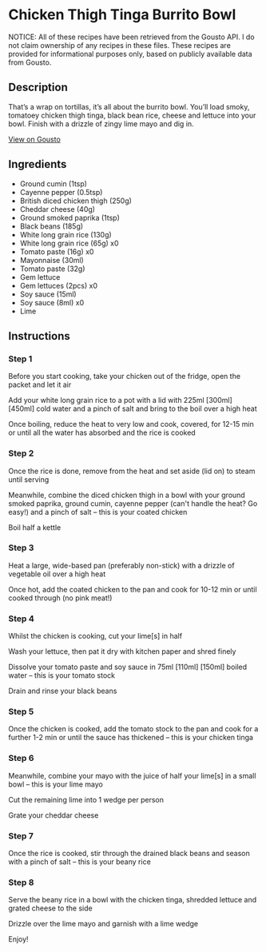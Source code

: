 # Chicken Thigh Tinga Burrito Bowl

NOTICE: All of these recipes have been retrieved from the Gousto API. I do not claim ownership of any recipes in these files. These recipes are provided for informational purposes only, based on publicly available data from Gousto.

## Description

That’s a wrap on tortillas, it’s all about the burrito bowl. You’ll load smoky, tomatoey chicken thigh tinga, black bean rice, cheese and lettuce into your bowl. Finish with a drizzle of zingy lime mayo and dig in.

[View on Gousto](https://www.gousto.co.uk/recipes/cookbook/chicken-tinga-burrito-bowl)

## Ingredients

- Ground cumin (1tsp)
- Cayenne pepper (0.5tsp)
- British diced chicken thigh (250g)
- Cheddar cheese (40g)
- Ground smoked paprika (1tsp)
- Black beans (185g)
- White long grain rice (130g)
- White long grain rice (65g) x0
- Tomato paste (16g) x0
- Mayonnaise (30ml)
- Tomato paste (32g)
- Gem lettuce
- Gem lettuces (2pcs) x0
- Soy sauce (15ml)
- Soy sauce (8ml) x0
- Lime

## Instructions


### Step 1

Before you start cooking, take your chicken out of the fridge, open the packet and let it air

Add your white long grain rice to a pot with a lid with 225ml<span class="text-purple"> [300ml] </span><span class="text-danger">[450ml]</span> cold water and a pinch of salt and bring to the boil over a high heat

Once boiling, reduce the heat to very low and cook, covered, for 12-15 min or until all the water has absorbed and the rice is cooked


### Step 2

Once the rice is done, remove from the heat and set aside (lid on) to steam until serving

Meanwhile, combine the diced chicken thigh in a bowl with your ground smoked paprika, ground cumin, cayenne pepper (can't handle the heat? Go easy!) and a pinch of salt – this is your coated chicken

Boil half a kettle


### Step 3

Heat a large, wide-based pan (preferably non-stick) with a drizzle of vegetable oil over a high heat

Once hot, add the coated chicken to the pan and cook for 10-12 min or until cooked through (no pink meat!)


### Step 4

Whilst the chicken is cooking, cut your lime[s] in half

Wash your lettuce, then pat it dry with kitchen paper and shred finely

Dissolve your tomato paste and soy sauce in 75ml<span class="text-purple"> [110ml]</span> <span class="text-danger">[150ml]</span> boiled water – this is your tomato stock

Drain and rinse your black beans


### Step 5

Once the chicken is cooked, add the tomato stock to the pan and cook for a further 1-2 min or until the sauce has thickened – this is your chicken tinga


### Step 6

Meanwhile, combine your mayo with the juice of half your lime[s] in a small bowl – this is your lime mayo

Cut the remaining lime into 1 wedge per person

Grate your cheddar cheese


### Step 7

Once the rice is cooked, stir through the drained black beans and season with a pinch of salt – this is your beany rice

### Step 8

Serve the beany rice in a bowl with the chicken tinga, shredded lettuce and grated cheese to the side

Drizzle over the lime mayo and garnish with a lime wedge

Enjoy!


